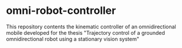 # omni-robot-controller
This repository contents the kinematic controller of an omnidirectional mobile developed for the thesis "Trajectory control of a grounded omnidirectional robot using a stationary vision system"
